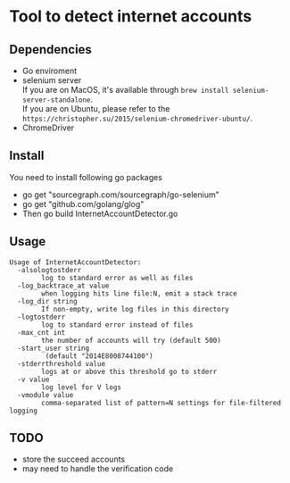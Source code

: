 # Tool to detect internet accounts
## Dependencies
- Go enviroment
- selenium server
    <br>
    If you are on MacOS, it's available through `brew install selenium-server-standalone`.
    <br>
    If you are on Ubuntu, please refer to the `https://christopher.su/2015/selenium-chromedriver-ubuntu/`.
- ChromeDriver

## Install
You need to install following go packages 
- go get "sourcegraph.com/sourcegraph/go-selenium"
- go get "github.com/golang/glog"
- Then go build InternetAccountDetector.go

## Usage
```
Usage of InternetAccountDetector:
  -alsologtostderr
    	log to standard error as well as files
  -log_backtrace_at value
    	when logging hits line file:N, emit a stack trace
  -log_dir string
    	If non-empty, write log files in this directory
  -logtostderr
    	log to standard error instead of files
  -max_cnt int
    	the number of accounts will try (default 500)
  -start_user string
    	 (default "2014E8008744100")
  -stderrthreshold value
    	logs at or above this threshold go to stderr
  -v value
    	log level for V logs
  -vmodule value
    	comma-separated list of pattern=N settings for file-filtered logging
   ```
    
## TODO 
- store the succeed accounts
- may need to handle the verification code

